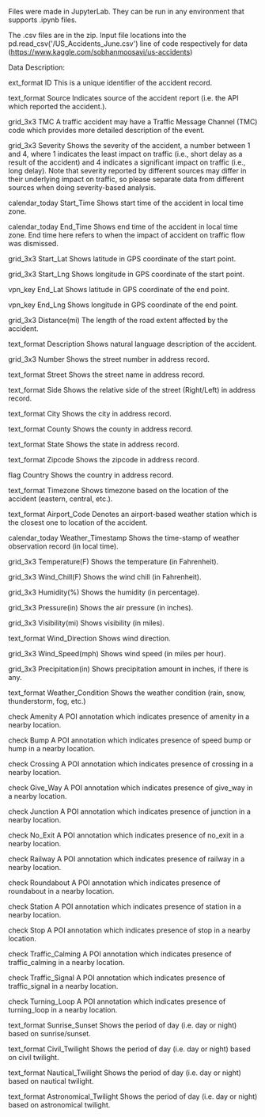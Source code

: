 Files were made in JupyterLab. They can be run in any environment that supports .ipynb files.

The .csv files are in the zip. Input file locations into the pd.read_csv('/US_Accidents_June.csv') line of code respectively for data (https://www.kaggle.com/sobhanmoosavi/us-accidents)

Data Description:

ext_format
ID
This is a unique identifier of the accident record.

text_format
Source
Indicates source of the accident report (i.e. the API which reported the accident.).

grid_3x3
TMC
A traffic accident may have a Traffic Message Channel (TMC) code which provides more detailed description of the event.

grid_3x3
Severity
Shows the severity of the accident, a number between 1 and 4, where 1 indicates the least impact on traffic (i.e., short delay as a result of the accident) and 4 indicates a significant impact on traffic (i.e., long delay). Note that severity reported by different sources may differ in their underlying impact on traffic, so please separate data from different sources when doing severity-based analysis. 

calendar_today
Start_Time
Shows start time of the accident in local time zone.

calendar_today
End_Time
Shows end time of the accident in local time zone. End time here refers to when the impact of accident on traffic flow was dismissed.

grid_3x3
Start_Lat
Shows latitude in GPS coordinate of the start point.

grid_3x3
Start_Lng
Shows longitude in GPS coordinate of the start point.

vpn_key
End_Lat
Shows latitude in GPS coordinate of the end point.

vpn_key
End_Lng
Shows longitude in GPS coordinate of the end point.

grid_3x3
Distance(mi)
The length of the road extent affected by the accident.

text_format
Description
Shows natural language description of the accident.

grid_3x3
Number
Shows the street number in address record.

text_format
Street
Shows the street name in address record.

text_format
Side
Shows the relative side of the street (Right/Left) in address record.

text_format
City
Shows the city in address record.

text_format
County
Shows the county in address record.

text_format
State
Shows the state in address record.

text_format
Zipcode
Shows the zipcode in address record.

flag
Country
Shows the country in address record.

text_format
Timezone
Shows timezone based on the location of the accident (eastern, central, etc.).

text_format
Airport_Code
Denotes an airport-based weather station which is the closest one to location of the accident.

calendar_today
Weather_Timestamp
Shows the time-stamp of weather observation record (in local time).

grid_3x3
Temperature(F)
Shows the temperature (in Fahrenheit).

grid_3x3
Wind_Chill(F)
Shows the wind chill (in Fahrenheit).

grid_3x3
Humidity(%)
Shows the humidity (in percentage).

grid_3x3
Pressure(in)
Shows the air pressure (in inches).

grid_3x3
Visibility(mi)
Shows visibility (in miles).

text_format
Wind_Direction
Shows wind direction.

grid_3x3
Wind_Speed(mph)
Shows wind speed (in miles per hour).

grid_3x3
Precipitation(in)
Shows precipitation amount in inches, if there is any.

text_format
Weather_Condition
Shows the weather condition (rain, snow, thunderstorm, fog, etc.)

check
Amenity
A POI annotation which indicates presence of amenity in a nearby location.

check
Bump
A POI annotation which indicates presence of speed bump or hump in a nearby location.

check
Crossing
A POI annotation which indicates presence of crossing in a nearby location.

check
Give_Way
A POI annotation which indicates presence of give_way in a nearby location.

check
Junction
A POI annotation which indicates presence of junction in a nearby location.

check
No_Exit
A POI annotation which indicates presence of no_exit in a nearby location.

check
Railway
A POI annotation which indicates presence of railway in a nearby location.

check
Roundabout
A POI annotation which indicates presence of roundabout in a nearby location.

check
Station
A POI annotation which indicates presence of station in a nearby location.

check
Stop
A POI annotation which indicates presence of stop in a nearby location.

check
Traffic_Calming
A POI annotation which indicates presence of traffic_calming in a nearby location.

check
Traffic_Signal
A POI annotation which indicates presence of traffic_signal in a nearby location.

check
Turning_Loop
A POI annotation which indicates presence of turning_loop in a nearby location.

text_format
Sunrise_Sunset
Shows the period of day (i.e. day or night) based on sunrise/sunset.

text_format
Civil_Twilight
Shows the period of day (i.e. day or night) based on civil twilight.

text_format
Nautical_Twilight
Shows the period of day (i.e. day or night) based on nautical twilight.

text_format
Astronomical_Twilight
Shows the period of day (i.e. day or night) based on astronomical twilight.